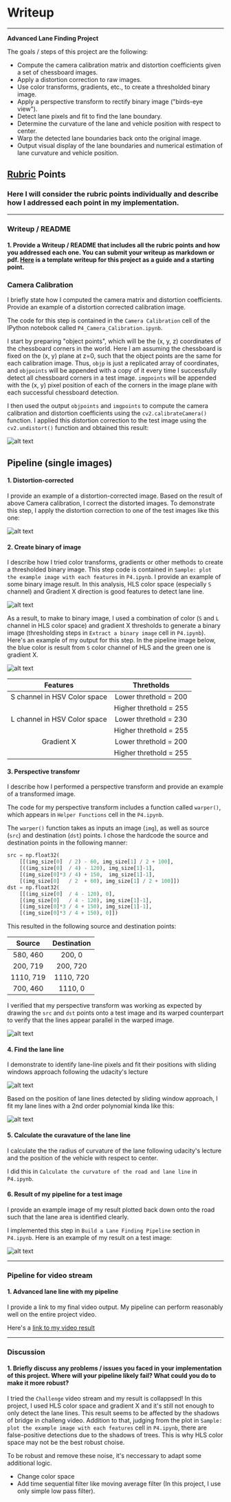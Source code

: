 # Writeup
---

**Advanced Lane Finding Project**

The goals / steps of this project are the following:

* Compute the camera calibration matrix and distortion coefficients given a set of chessboard images.
* Apply a distortion correction to raw images.
* Use color transforms, gradients, etc., to create a thresholded binary image.
* Apply a perspective transform to rectify binary image ("birds-eye view").
* Detect lane pixels and fit to find the lane boundary.
* Determine the curvature of the lane and vehicle position with respect to center.
* Warp the detected lane boundaries back onto the original image.
* Output visual display of the lane boundaries and numerical estimation of lane curvature and vehicle position.

[//]: # (Image References)

[image1]: ./output_images/camera_calibration_undistorted_image.jpg "Undistorted"
[image2]: ./output_images/undistorted_image.jpg "Road Transformed"
[image3]: ./output_images/feature_extracted_image.jpg "Binary Example"
[image4]: ./output_images/binary_image.jpg "Binary Example"
[image5]: ./output_images/warped_image.jpg "Warp Example"
[image6]: ./output_images/sliding_window_approach_image.jpg "Fit Visual"
[image7]: ./output_images/ROI_image.jpg "Fit Visual"
[image8]: ./output_images/pipeline_result_image.jpg "Output"
[video1]: ./output_images/project_video.mp4 "Video"

## [Rubric](https://review.udacity.com/#!/rubrics/571/view) Points

### Here I will consider the rubric points individually and describe how I addressed each point in my implementation.  

---

### Writeup / README

#### 1. Provide a Writeup / README that includes all the rubric points and how you addressed each one.  You can submit your writeup as markdown or pdf.  [Here](https://github.com/udacity/CarND-Advanced-Lane-Lines/blob/master/writeup_template.md) is a template writeup for this project as a guide and a starting point.  

### Camera Calibration

I briefly state how I computed the camera matrix and distortion coefficients. Provide an example of a distortion corrected calibration image.

The code for this step is contained in the `Camera Calibration` cell of the IPython notebook called `P4_Camera_Calibration.ipynb`.  

I start by preparing "object points", which will be the (x, y, z) coordinates of the chessboard corners in the world. Here I am assuming the chessboard is fixed on the (x, y) plane at z=0, such that the object points are the same for each calibration image.  Thus, `objp` is just a replicated array of coordinates, and `objpoints` will be appended with a copy of it every time I successfully detect all chessboard corners in a test image.  `imgpoints` will be appended with the (x, y) pixel position of each of the corners in the image plane with each successful chessboard detection.  

I then used the output `objpoints` and `imgpoints` to compute the camera calibration and distortion coefficients using the `cv2.calibrateCamera()` function.  I applied this distortion correction to the test image using the `cv2.undistort()` function and obtained this result: 

![alt text][image1]


## Pipeline (single images)

#### 1. Distortion-corrected
I provide an example of a distortion-corrected image.
Based on the result of above Camera calibration, I correct the distorted images.
To demonstrate this step, I apply the distortion correction to one of the test images like this one:

![alt text][image2]

#### 2. Create binary of image
I describe how I tried color transforms, gradients or other methods to create a thresholded binary image. This step code is contained in `Sample: plot the example image with each features` in `P4.ipynb`. I provide an example of some binary image result. In this analysis, HLS color space (especially `S` channel) and Gradient X direction is good features to detect lane line.

![alt text][image3]


As a result, to make to binary image, I used a combination of color (`S` and `L` channel in HLS color space) and gradient X thresholds to generate a binary image (thresholding steps in `Extract a binary image` cell in `P4.ipynb`).  Here's an example of my output for this step. In the pipeline image below, the blue color is result from `S` color channel of HLS and the green one is gradient X.

![alt text][image4]

| Features                     | Thretholds             | 
|:----------------------------:|:----------------------:| 
| S channel in HSV Color space | Lower threthold = 200  |
|                              | Higher threthold = 255 |
| L channel in HSV Color space | Lower threthold = 230  |
|                              | Higher threthold = 255 |
| Gradient X                   | Lower threthold = 200  |
|                              | Higher threthold = 255 |


#### 3. Perspective transfomr
I describe how I performed a perspective transform and provide an example of a transformed image.

The code for my perspective transform includes a function called `warper()`, which appears in `Helper Functions` cell in the `P4.ipynb`. 

The `warper()` function takes as inputs an image (`img`), as well as source (`src`) and destination (`dst`) points.  I chose the hardcode the source and destination points in the following manner:


```python
src = np.float32(
    [[(img_size[0]  / 2) - 60, img_size[1] / 2 + 100],
    [((img_size[0]  / 4) - 120), img_size[1]-1],
    [(img_size[0]*3 / 4) + 150,  img_size[1]-1],
    [(img_size[0]   / 2  + 60), img_size[1] / 2 + 100]])
dst = np.float32(
    [[(img_size[0]  / 4 - 120), 0],
    [(img_size[0]   / 4 - 120), img_size[1]-1],
    [(img_size[0]*3 / 4 + 150), img_size[1]-1],
    [(img_size[0]*3 / 4 + 150), 0]])
```

This resulted in the following source and destination points:

| Source        | Destination   | 
|:-------------:|:-------------:| 
| 580, 460      | 200, 0        | 
| 200, 719      | 200, 720      |
| 1110, 719     | 1110, 720     |
| 700, 460      | 1110, 0       |

I verified that my perspective transform was working as expected by drawing the `src` and `dst` points onto a test image and its warped counterpart to verify that the lines appear parallel in the warped image.

![alt text][image5]


#### 4. Find the lane line
I demonstrate to identify lane-line pixels and fit their positions with sliding windows approach following the udacity's lecture

![alt text][image6]

Based on the position of lane lines detected by sliding window approach, 
I fit my lane lines with a 2nd order polynomial kinda like this:

![alt text][image7]

#### 5. Calculate the curavature of the lane line
I calculate the the radius of curvature of the lane following udacity's lecture and the position of the vehicle with respect to center.

I did this in `Calculate the curvature of the road and lane line` in `P4.ipynb`.

#### 6. Result of my pipeline for a test image
I provide an example image of my result plotted back down onto the road such that the lane area is identified clearly.

I implemented this step in `Build a Lane Finding Pipeline` section in `P4.ipynb`.  Here is an example of my result on a test image:

![alt text][image8]

---

### Pipeline for video stream

#### 1. Advanced lane line with my pipeline
I provide a link to my final video output.  My pipeline can perform reasonably well on the entire project video.

Here's a [link to my video result](./project_video.mp4)

---

### Discussion

#### 1. Briefly discuss any problems / issues you faced in your implementation of this project.  Where will your pipeline likely fail?  What could you do to make it more robust?

I tried the `Challenge` video stream and my result is collappsed! 
In this project, I used HLS color space and gradient X and it's still not enough to only detect the lane lines. This result seems to be affected by the shadows of bridge in challeng video.
Addition to that, judging from the plot in `Sample: plot the example image with each features` cell in `P4.ipynb`, there are false-positive detections due to the shadows of trees. This is why HLS color space may not be the best robust choise.

To be robust and remove these noise, it's neccessary to adapt some additional logic.

- Change color space
- Add time sequential filter like moving average filter
 (In this project, I use only simple low pass filter).

